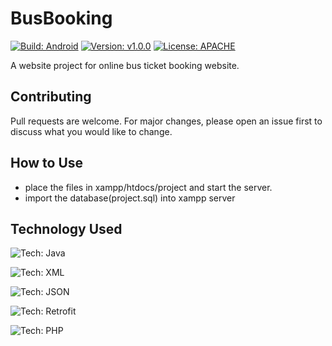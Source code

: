 # BusBooking
[![Build: Android](https://img.shields.io/badge/Build-Android-green.svg)](https://drive.google.com/file/d/1lNZASP9nnZK6nApIJaujqYaKrA4Npfil/view?usp=sharing)
[![Version: v1.0.0](https://img.shields.io/badge/Version-v1.0.0-red.svg)](https://drive.google.com/file/d/1lNZASP9nnZK6nApIJaujqYaKrA4Npfil/view?usp=sharing)
[![License: APACHE](https://img.shields.io/badge/License-APACHE-yellow.svg)](https://choosealicense.com/licenses/apache-2.0/)

A website project for online bus ticket booking website.
## Contributing
Pull requests are welcome. For major changes, please open an issue first to discuss what you would like to change.

## How to Use
* place the files in xampp/htdocs/project and start the server.
* import the database(project.sql) into xampp server

## Technology Used
![Tech: Java](https://img.shields.io/badge/1-Java-green.svg)

![Tech: XML](https://img.shields.io/badge/2-XML-green.svg)

![Tech: JSON](https://img.shields.io/badge/3-JSON-green.svg)

![Tech: Retrofit](https://img.shields.io/badge/4-Retrofit-green.svg)

![Tech: PHP](https://img.shields.io/badge/5-PHP-green.svg)

